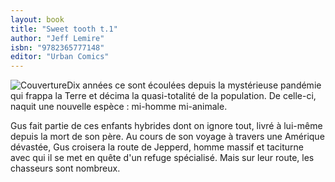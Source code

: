 ```yaml
---
layout: book
title: "Sweet tooth t.1"
author: "Jeff Lemire"
isbn: "9782365777148"
editor: "Urban Comics"
---
```

![Couverture](/img/9782365777148.jpg)Dix années ce sont écoulées depuis la mystérieuse pandémie qui frappa la Terre et décima la quasi-totalité de la population. De celle-ci, naquit une nouvelle espèce : mi-homme mi-animale. 

Gus fait partie de ces enfants hybrides dont on ignore tout, livré à lui-même depuis la mort de son père. Au cours de son voyage à travers une Amérique dévastée, Gus croisera la route de Jepperd, homme massif et taciturne avec qui il se met en quête d'un refuge spécialisé. Mais sur leur route, les chasseurs sont nombreux.
